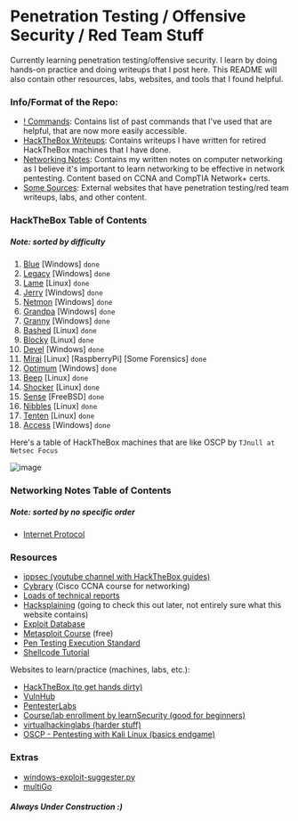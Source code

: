 # Penetration Testing / Offensive Security / Red Team Stuff

Currently learning penetration testing/offensive security. I learn by doing hands-on practice and doing writeups that I post here. This README will also contain other resources, labs, websites, and tools that I found helpful.

### Info/Format of the Repo:
- [! Commands](https://github.com/BurntxNoodle/PenetrationTesting/tree/master/!%20Commands): Contains list of past commands that I've used that are helpful, that are now more easily accessible.
- [HackTheBox Writeups](https://github.com/BurntxNoodle/RedTeam#HackTheBox-Table-of-Contents): Contains writeups I have written for retired HackTheBox machines that I have done. 
- [Networking Notes](https://github.com/BurntxNoodle/RedTeam#Networking-Notes-Table-of-Contents): Contains my written notes on computer networking as I believe it's important to learn networking to be effective in network pentesting. Content based on CCNA and CompTIA Network+ certs.
- [Some Sources](https://github.com/BurntxNoodle/RedTeam#resources): External websites that have penetration testing/red team writeups, labs, and other content.

### HackTheBox Table of Contents
##### Note: sorted by difficulty
1) [Blue](https://github.com/BurntxNoodle/RedTeam/tree/master/HackTheBox%20Writeups/HTB%20-%20Blue) [Windows] ```done```
2) [Legacy](https://github.com/BurntxNoodle/RedTeam/tree/master/HackTheBox%20Writeups/HTB%20-%20Legacy) [Windows] ```done```
3) [Lame](https://github.com/BurntxNoodle/RedTeam/tree/master/HackTheBox%20Writeups/HTB%20-%20Lame) [Linux] ```done```
4) [Jerry](https://github.com/BurntxNoodle/RedTeam/tree/master/HackTheBox%20Writeups/HTB%20-%20Jerry) [Windows] ```done```
5) [Netmon](https://github.com/BurntxNoodle/RedTeam/tree/master/HackTheBox%20Writeups/HTB%20-%20Netmon) [Windows] ```done```
6) [Grandpa](https://github.com/BurntxNoodle/RedTeam/tree/master/HackTheBox%20Writeups/HTB%20-%20Grandpa) [Windows] ```done```
7) [Granny](https://github.com/BurntxNoodle/RedTeam/tree/master/HackTheBox%20Writeups/HTB%20-%20Granny) [Windows] ```done```
8) [Bashed](https://github.com/BurntxNoodle/RedTeam/tree/master/HackTheBox%20Writeups/HTB%20-%20Bashed) [Linux] ```done```
9) [Blocky](https://github.com/BurntxNoodle/RedTeam/tree/master/HackTheBox%20Writeups/HTB%20-%20Blocky) [Linux] ```done```
10) [Devel](https://github.com/BurntxNoodle/RedTeam/tree/master/HackTheBox%20Writeups/HTB%20-%20Devel) [Windows] ```done```
11) [Mirai](https://github.com/BurntxNoodle/RedTeam/tree/master/HackTheBox%20Writeups/HTB%20-%20Mirai) [Linux] [RaspberryPi] [Some Forensics] ```done```
12) [Optimum](https://github.com/BurntxNoodle/RedTeam/tree/master/HackTheBox%20Writeups/HTB%20-%20Optimum) [Windows] ```done```
13) [Beep](https://github.com/BurntxNoodle/RedTeam/tree/master/HackTheBox%20Writeups/HTB%20-%20Beep) [Linux] ```done```
14) [Shocker](https://github.com/BurntxNoodle/RedTeam/tree/master/HackTheBox%20Writeups/HTB%20-%20Shocker) [Linux] ```done```
15) [Sense](https://github.com/BurntxNoodle/RedTeam/tree/master/HackTheBox%20Writeups/HTB%20-%20Sense) [FreeBSD] ```done```
16) [Nibbles](https://github.com/BurntxNoodle/RedTeam/tree/master/HackTheBox%20Writeups/HTB%20-%20Nibbles) [Linux] ```done```
17) [Tenten](https://github.com/BurntxNoodle/RedTeam/tree/master/HackTheBox%20Writeups/HTB%20-%20Tenten) [Linux] ```done```
18) [Access](https://github.com/BurntxNoodle/RedTeam/tree/master/HackTheBox%20Writeups/HTB%20-%20Access) [Windows] ```done```

Here's a table of HackTheBox machines that are like OSCP by ```TJnull at Netsec Focus```

![image](https://user-images.githubusercontent.com/41026969/72957460-a52cd900-3d71-11ea-965a-2b6ef31feaf4.png)

### Networking Notes Table of Contents
##### Note: sorted by no specific order
- [Internet Protocol](https://github.com/BurntxNoodle/RedTeam/blob/master/Networking%20Notes/Internet%20Protocol.md)

### Resources
- [ippsec (youtube channel with HackTheBox guides)](https://www.youtube.com/channel/UCa6eh7gCkpPo5XXUDfygQQA)
- [Cybrary](https://www.cybrary.it/) (Cisco CCNA course for networking)
- [Loads of technical reports](https://github.com/juliocesarfort/public-pentesting-reports)
- [Hacksplaining](https://www.hacksplaining.com/) (going to check this out later, not entirely sure what this website contains)
- [Exploit Database](https://www.exploit-db.com/)
- [Metasploit Course](https://www.offensive-security.com/metasploit-unleashed/) (free)
- [Pen Testing Execution Standard](http://www.pentest-standard.org/index.php/Main_Page) 
- [Shellcode Tutorial](http://www.vividmachines.com/shellcode/shellcode.html)

Websites to learn/practice (machines, labs, etc.):
- [HackTheBox (to get hands dirty)](https://www.hackthebox.eu/)
- [VulnHub](https://www.vulnhub.com/)
- [PentesterLabs](https://pentesterlab.com/)
- [Course/lab enrollment by learnSecurity (good for beginners)](https://www.elearnsecurity.com/course/penetration_testing_student/)
- [virtualhackinglabs (harder stuff)](https://www.virtualhackinglabs.com/labs/penetration-testing-lab/)
- [OSCP - Pentesting with Kali Linux (basics endgame)](https://www.offensive-security.com/information-security-training/penetration-testing-training-kali-linux/)

### Extras
- [windows-exploit-suggester.py](https://github.com/GDSSecurity/Windows-Exploit-Suggester)
- [multiGo](https://github.com/BurntxNoodle/RedTeam/tree/master/multiGo)

##### Always Under Construction :) 
